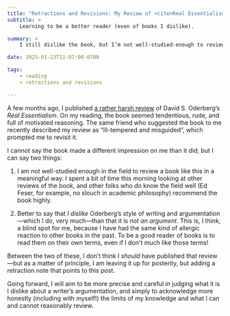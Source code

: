 ```yaml
---
title: "Retractions and Revisions: My Review of <cite>Real Essentialism</cite>"
subtitle: >
    Learning to be a better reader (even of books I dislike).

summary: >
    I still dislike the book, but I’m not well-studied-enough to review it meaningfully, and I can do better as a reader and reviewer!

date: 2025-01-23T11:07:00-0700

tags:
    - reading
    - retractions and revisions

---
```


A few months ago, I published [a rather harsh review][review] of David S. Oderberg’s <cite>Real Essentialism</cite>. On my reading, the book seemed tendentious, rude, and full of motivated reasoning. The same friend who suggested the book to me recently described my review as “ill-tempered and misguided”, which prompted me to revisit it.

I cannot say the book made a different impression on me than it did; but I can say two things:

1. I am not well-studied enough in the field to review a book like this in a meaningful way. I spent a bit of time this morning looking at other reviews of the book, and other folks who *do* know the field well (Ed Feser, for example, no slouch in academic philosophy) recommend the book highly.
	
2. Better to say that *I dislike* Oderberg’s style of writing and argumentation—which I do, very much—than that it is *not an argument*. This is, I think, a blind spot for me, because I have had the same kind of allergic reaction to other books in the past. To be a good reader of books is to read them on their own terms, even if I don't much like those terms!

Between the two of these, I don’t think I *should* have published that review—but as a matter of principle, I am leaving it up for posterity, but adding a retraction note that points to this post.

Going forward, I will aim to be more precise and careful in judging what it is I dislike about a writer’s argumentation, and simply to acknowledge more honestly (including with myself!) the limits of my knowledge and what I can and cannot reasonably review.

[review]: https://v5.chriskrycho.com/library/real-essentialism/